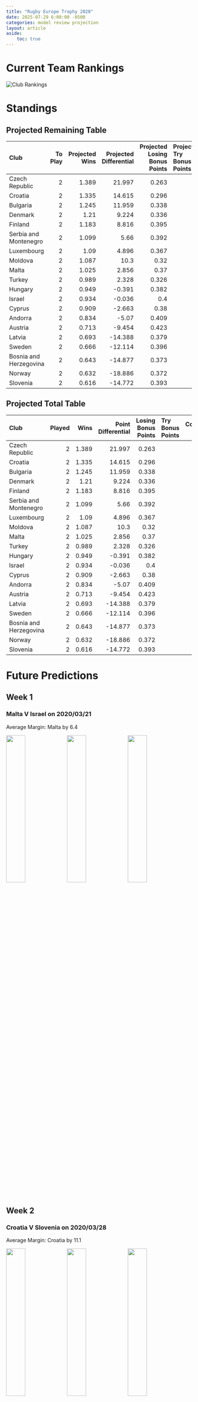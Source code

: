 ```yaml
---  
title: "Rugby Europe Trophy 2020"  
date: 2025-07-29 6:00:00 -0500  
categories: model review projection  
layout: article  
aside:  
    toc: true  
---
```

# Current Team Rankings


![Club Rankings](plots/rankings_Rugby_Europe_Trophy_2020.png)
# Standings

## Projected Remaining Table


| Club                   |   To Play |   Projected Wins |   Projected Differential |   Projected Losing Bonus Points | Projected Try Bonus Points   |   Projected Competition Points |
|:-----------------------|----------:|-----------------:|-------------------------:|--------------------------------:|:-----------------------------|-------------------------------:|
| Czech Republic         |         2 |            1.389 |                   21.997 |                           0.263 |                              |                          5.969 |
| Croatia                |         2 |            1.335 |                   14.615 |                           0.296 |                              |                          5.768 |
| Bulgaria               |         2 |            1.245 |                   11.959 |                           0.338 |                              |                          5.448 |
| Denmark                |         2 |            1.21  |                    9.224 |                           0.336 |                              |                          5.34  |
| Finland                |         2 |            1.183 |                    8.816 |                           0.395 |                              |                          5.251 |
| Serbia and Montenegro  |         2 |            1.099 |                    5.66  |                           0.392 |                              |                          4.97  |
| Luxembourg             |         2 |            1.09  |                    4.896 |                           0.367 |                              |                          4.925 |
| Moldova                |         2 |            1.087 |                   10.3   |                           0.32  |                              |                          4.816 |
| Malta                  |         2 |            1.025 |                    2.856 |                           0.37  |                              |                          4.622 |
| Turkey                 |         2 |            0.989 |                    2.328 |                           0.326 |                              |                          4.398 |
| Hungary                |         2 |            0.949 |                   -0.391 |                           0.382 |                              |                          4.366 |
| Israel                 |         2 |            0.934 |                   -0.036 |                           0.4   |                              |                          4.302 |
| Cyprus                 |         2 |            0.909 |                   -2.663 |                           0.38  |                              |                          4.166 |
| Andorra                |         2 |            0.834 |                   -5.07  |                           0.409 |                              |                          3.927 |
| Austria                |         2 |            0.713 |                   -9.454 |                           0.423 |                              |                          3.425 |
| Latvia                 |         2 |            0.693 |                  -14.388 |                           0.379 |                              |                          3.307 |
| Sweden                 |         2 |            0.666 |                  -12.114 |                           0.396 |                              |                          3.22  |
| Bosnia and Herzegovina |         2 |            0.643 |                  -14.877 |                           0.373 |                              |                          3.095 |
| Norway                 |         2 |            0.632 |                  -18.886 |                           0.372 |                              |                          3.014 |
| Slovenia               |         2 |            0.616 |                  -14.772 |                           0.393 |                              |                          2.981 |



## Projected Total Table


| Club                   |   Played |   Wins |   Point Differential |   Losing Bonus Points | Try Bonus Points   |   Competition Points |
|:-----------------------|---------:|-------:|---------------------:|----------------------:|:-------------------|---------------------:|
| Czech Republic         |        2 |  1.389 |               21.997 |                 0.263 |                    |                5.969 |
| Croatia                |        2 |  1.335 |               14.615 |                 0.296 |                    |                5.768 |
| Bulgaria               |        2 |  1.245 |               11.959 |                 0.338 |                    |                5.448 |
| Denmark                |        2 |  1.21  |                9.224 |                 0.336 |                    |                5.34  |
| Finland                |        2 |  1.183 |                8.816 |                 0.395 |                    |                5.251 |
| Serbia and Montenegro  |        2 |  1.099 |                5.66  |                 0.392 |                    |                4.97  |
| Luxembourg             |        2 |  1.09  |                4.896 |                 0.367 |                    |                4.925 |
| Moldova                |        2 |  1.087 |               10.3   |                 0.32  |                    |                4.816 |
| Malta                  |        2 |  1.025 |                2.856 |                 0.37  |                    |                4.622 |
| Turkey                 |        2 |  0.989 |                2.328 |                 0.326 |                    |                4.398 |
| Hungary                |        2 |  0.949 |               -0.391 |                 0.382 |                    |                4.366 |
| Israel                 |        2 |  0.934 |               -0.036 |                 0.4   |                    |                4.302 |
| Cyprus                 |        2 |  0.909 |               -2.663 |                 0.38  |                    |                4.166 |
| Andorra                |        2 |  0.834 |               -5.07  |                 0.409 |                    |                3.927 |
| Austria                |        2 |  0.713 |               -9.454 |                 0.423 |                    |                3.425 |
| Latvia                 |        2 |  0.693 |              -14.388 |                 0.379 |                    |                3.307 |
| Sweden                 |        2 |  0.666 |              -12.114 |                 0.396 |                    |                3.22  |
| Bosnia and Herzegovina |        2 |  0.643 |              -14.877 |                 0.373 |                    |                3.095 |
| Norway                 |        2 |  0.632 |              -18.886 |                 0.372 |                    |                3.014 |
| Slovenia               |        2 |  0.616 |              -14.772 |                 0.393 |                    |                2.981 |



# Future Predictions

## Week 1

### Malta V Israel on 2020/03/21


Average Margin: Malta by 6.4

<p float="left">
<img src="plots\2020-03-21-Malta_V_Israel_performances.png" width="32%" />
<img src="plots\2020-03-21-Malta_V_Israel_resultbar.png" width="32%" />
<img src="plots\2020-03-21-Malta_V_Israel_spreads.png" width="32%" />
</p>

## Week 2

### Croatia V Slovenia on 2020/03/28


Average Margin: Croatia by 11.1

<p float="left">
<img src="plots\2020-03-28-Croatia_V_Slovenia_performances.png" width="32%" />
<img src="plots\2020-03-28-Croatia_V_Slovenia_resultbar.png" width="32%" />
<img src="plots\2020-03-28-Croatia_V_Slovenia_spreads.png" width="32%" />
</p>

### Israel V Cyprus on 2020/03/28


Average Margin: Israel by 6.4

<p float="left">
<img src="plots\2020-03-28-Israel_V_Cyprus_performances.png" width="32%" />
<img src="plots\2020-03-28-Israel_V_Cyprus_resultbar.png" width="32%" />
<img src="plots\2020-03-28-Israel_V_Cyprus_spreads.png" width="32%" />
</p>

## Week 3

### Croatia V Malta on 2020/04/04


Average Margin: Croatia by 3.6

<p float="left">
<img src="plots\2020-04-04-Croatia_V_Malta_performances.png" width="32%" />
<img src="plots\2020-04-04-Croatia_V_Malta_resultbar.png" width="32%" />
<img src="plots\2020-04-04-Croatia_V_Malta_spreads.png" width="32%" />
</p>

## Week 4

### Moldova V Norway on 2020/04/11


Average Margin: Moldova by 15.6

<p float="left">
<img src="plots\2020-04-11-Moldova_V_Norway_performances.png" width="32%" />
<img src="plots\2020-04-11-Moldova_V_Norway_resultbar.png" width="32%" />
<img src="plots\2020-04-11-Moldova_V_Norway_spreads.png" width="32%" />
</p>

### Bosnia and Herzegovina V Serbia and Montenegro on 2020/04/11


Average Margin: Serbia and Montenegro by 3.4

<p float="left">
<img src="plots\2020-04-11-BosniaandHerzegovina_V_SerbiaandMontenegro_performances.png" width="32%" />
<img src="plots\2020-04-11-BosniaandHerzegovina_V_SerbiaandMontenegro_resultbar.png" width="32%" />
<img src="plots\2020-04-11-BosniaandHerzegovina_V_SerbiaandMontenegro_spreads.png" width="32%" />
</p>

## Week 5

### Czech Republic V Latvia on 2020/04/18


Average Margin: Czech Republic by 13.5

<p float="left">
<img src="plots\2020-04-18-CzechRepublic_V_Latvia_performances.png" width="32%" />
<img src="plots\2020-04-18-CzechRepublic_V_Latvia_resultbar.png" width="32%" />
<img src="plots\2020-04-18-CzechRepublic_V_Latvia_spreads.png" width="32%" />
</p>

### Turkey V Bosnia and Herzegovina on 2020/04/18


Average Margin: Turkey by 11.5

<p float="left">
<img src="plots\2020-04-18-Turkey_V_BosniaandHerzegovina_performances.png" width="32%" />
<img src="plots\2020-04-18-Turkey_V_BosniaandHerzegovina_resultbar.png" width="32%" />
<img src="plots\2020-04-18-Turkey_V_BosniaandHerzegovina_spreads.png" width="32%" />
</p>

## Week 6

### Cyprus V Slovenia on 2020/04/25


Average Margin: Cyprus by 3.7

<p float="left">
<img src="plots\2020-04-25-Cyprus_V_Slovenia_performances.png" width="32%" />
<img src="plots\2020-04-25-Cyprus_V_Slovenia_resultbar.png" width="32%" />
<img src="plots\2020-04-25-Cyprus_V_Slovenia_spreads.png" width="32%" />
</p>

## Week 7

### Bulgaria V Turkey on 2020/05/02


Average Margin: Bulgaria by 9.2

<p float="left">
<img src="plots\2020-05-02-Bulgaria_V_Turkey_performances.png" width="32%" />
<img src="plots\2020-05-02-Bulgaria_V_Turkey_resultbar.png" width="32%" />
<img src="plots\2020-05-02-Bulgaria_V_Turkey_spreads.png" width="32%" />
</p>

### Latvia V Luxembourg on 2020/05/02


Average Margin: Luxembourg by 0.8

<p float="left">
<img src="plots\2020-05-02-Latvia_V_Luxembourg_performances.png" width="32%" />
<img src="plots\2020-05-02-Latvia_V_Luxembourg_resultbar.png" width="32%" />
<img src="plots\2020-05-02-Latvia_V_Luxembourg_spreads.png" width="32%" />
</p>

## Week 8

### Luxembourg V Hungary on 2020/05/09


Average Margin: Luxembourg by 4.0

<p float="left">
<img src="plots\2020-05-09-Luxembourg_V_Hungary_performances.png" width="32%" />
<img src="plots\2020-05-09-Luxembourg_V_Hungary_resultbar.png" width="32%" />
<img src="plots\2020-05-09-Luxembourg_V_Hungary_spreads.png" width="32%" />
</p>

### Denmark V Moldova on 2020/05/09


Average Margin: Denmark by 5.3

<p float="left">
<img src="plots\2020-05-09-Denmark_V_Moldova_performances.png" width="32%" />
<img src="plots\2020-05-09-Denmark_V_Moldova_resultbar.png" width="32%" />
<img src="plots\2020-05-09-Denmark_V_Moldova_spreads.png" width="32%" />
</p>

### Serbia and Montenegro V Andorra on 2020/05/09


Average Margin: Serbia and Montenegro by 2.3

<p float="left">
<img src="plots\2020-05-09-SerbiaandMontenegro_V_Andorra_performances.png" width="32%" />
<img src="plots\2020-05-09-SerbiaandMontenegro_V_Andorra_resultbar.png" width="32%" />
<img src="plots\2020-05-09-SerbiaandMontenegro_V_Andorra_spreads.png" width="32%" />
</p>

### Sweden V Czech Republic on 2020/05/09


Average Margin: Czech Republic by 8.5

<p float="left">
<img src="plots\2020-05-09-Sweden_V_CzechRepublic_performances.png" width="32%" />
<img src="plots\2020-05-09-Sweden_V_CzechRepublic_resultbar.png" width="32%" />
<img src="plots\2020-05-09-Sweden_V_CzechRepublic_spreads.png" width="32%" />
</p>

## Week 9

### Andorra V Bulgaria on 2020/05/16


Average Margin: Bulgaria by 2.8

<p float="left">
<img src="plots\2020-05-16-Andorra_V_Bulgaria_performances.png" width="32%" />
<img src="plots\2020-05-16-Andorra_V_Bulgaria_resultbar.png" width="32%" />
<img src="plots\2020-05-16-Andorra_V_Bulgaria_spreads.png" width="32%" />
</p>

### Hungary V Sweden on 2020/05/16


Average Margin: Hungary by 3.7

<p float="left">
<img src="plots\2020-05-16-Hungary_V_Sweden_performances.png" width="32%" />
<img src="plots\2020-05-16-Hungary_V_Sweden_resultbar.png" width="32%" />
<img src="plots\2020-05-16-Hungary_V_Sweden_spreads.png" width="32%" />
</p>

### Norway V Finland on 2020/05/16


Average Margin: Finland by 3.3

<p float="left">
<img src="plots\2020-05-16-Norway_V_Finland_performances.png" width="32%" />
<img src="plots\2020-05-16-Norway_V_Finland_resultbar.png" width="32%" />
<img src="plots\2020-05-16-Norway_V_Finland_spreads.png" width="32%" />
</p>

## Week 10

### Austria V Denmark on 2020/05/23


Average Margin: Denmark by 4.0

<p float="left">
<img src="plots\2020-05-23-Austria_V_Denmark_performances.png" width="32%" />
<img src="plots\2020-05-23-Austria_V_Denmark_resultbar.png" width="32%" />
<img src="plots\2020-05-23-Austria_V_Denmark_spreads.png" width="32%" />
</p>

## Week 11

### Finland V Austria on 2020/05/30


Average Margin: Finland by 5.5

<p float="left">
<img src="plots\2020-05-30-Finland_V_Austria_performances.png" width="32%" />
<img src="plots\2020-05-30-Finland_V_Austria_resultbar.png" width="32%" />
<img src="plots\2020-05-30-Finland_V_Austria_spreads.png" width="32%" />
</p>
